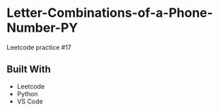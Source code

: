 # Letter-Combinations-of-a-Phone-Number-PY
Leetcode practice #17

## Built With
- Leetcode
- Python
- VS Code
